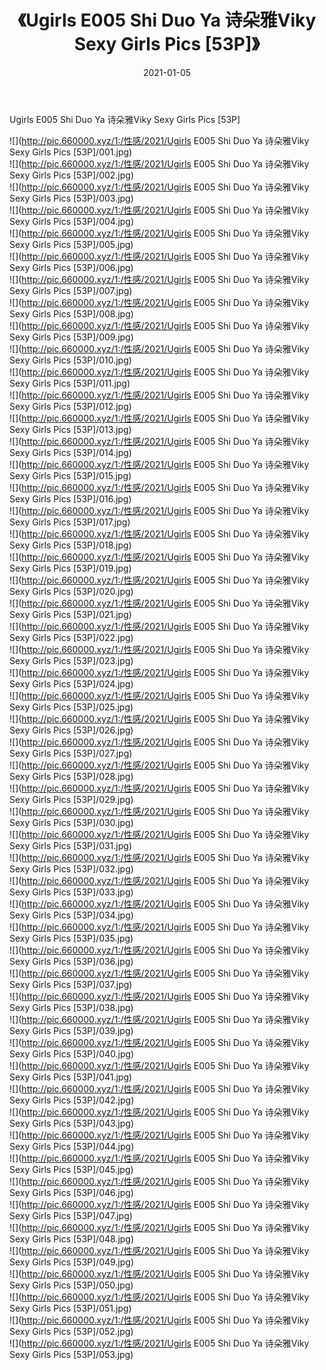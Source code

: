 ﻿---
layout: post
title:  《Ugirls E005 Shi Duo Ya 诗朵雅Viky Sexy Girls Pics [53P]》
date:   2021-01-05
img: http://pic.660000.xyz/1:/性感/2021/Ugirls E005 Shi Duo Ya 诗朵雅Viky Sexy Girls Pics [53P]/000.jpg
categories: [美女, 清纯, 唯美]
---

Ugirls E005 Shi Duo Ya 诗朵雅Viky Sexy Girls Pics [53P]

  ![](http://pic.660000.xyz/1:/性感/2021/Ugirls E005 Shi Duo Ya 诗朵雅Viky Sexy Girls Pics [53P]/001.jpg) <br> ![](http://pic.660000.xyz/1:/性感/2021/Ugirls E005 Shi Duo Ya 诗朵雅Viky Sexy Girls Pics [53P]/002.jpg) <br> ![](http://pic.660000.xyz/1:/性感/2021/Ugirls E005 Shi Duo Ya 诗朵雅Viky Sexy Girls Pics [53P]/003.jpg) <br> ![](http://pic.660000.xyz/1:/性感/2021/Ugirls E005 Shi Duo Ya 诗朵雅Viky Sexy Girls Pics [53P]/004.jpg) <br> ![](http://pic.660000.xyz/1:/性感/2021/Ugirls E005 Shi Duo Ya 诗朵雅Viky Sexy Girls Pics [53P]/005.jpg) <br> ![](http://pic.660000.xyz/1:/性感/2021/Ugirls E005 Shi Duo Ya 诗朵雅Viky Sexy Girls Pics [53P]/006.jpg) <br> ![](http://pic.660000.xyz/1:/性感/2021/Ugirls E005 Shi Duo Ya 诗朵雅Viky Sexy Girls Pics [53P]/007.jpg) <br> ![](http://pic.660000.xyz/1:/性感/2021/Ugirls E005 Shi Duo Ya 诗朵雅Viky Sexy Girls Pics [53P]/008.jpg) <br> ![](http://pic.660000.xyz/1:/性感/2021/Ugirls E005 Shi Duo Ya 诗朵雅Viky Sexy Girls Pics [53P]/009.jpg) <br> ![](http://pic.660000.xyz/1:/性感/2021/Ugirls E005 Shi Duo Ya 诗朵雅Viky Sexy Girls Pics [53P]/010.jpg) <br> ![](http://pic.660000.xyz/1:/性感/2021/Ugirls E005 Shi Duo Ya 诗朵雅Viky Sexy Girls Pics [53P]/011.jpg) <br> ![](http://pic.660000.xyz/1:/性感/2021/Ugirls E005 Shi Duo Ya 诗朵雅Viky Sexy Girls Pics [53P]/012.jpg) <br> ![](http://pic.660000.xyz/1:/性感/2021/Ugirls E005 Shi Duo Ya 诗朵雅Viky Sexy Girls Pics [53P]/013.jpg) <br> ![](http://pic.660000.xyz/1:/性感/2021/Ugirls E005 Shi Duo Ya 诗朵雅Viky Sexy Girls Pics [53P]/014.jpg) <br> ![](http://pic.660000.xyz/1:/性感/2021/Ugirls E005 Shi Duo Ya 诗朵雅Viky Sexy Girls Pics [53P]/015.jpg) <br> ![](http://pic.660000.xyz/1:/性感/2021/Ugirls E005 Shi Duo Ya 诗朵雅Viky Sexy Girls Pics [53P]/016.jpg) <br> ![](http://pic.660000.xyz/1:/性感/2021/Ugirls E005 Shi Duo Ya 诗朵雅Viky Sexy Girls Pics [53P]/017.jpg) <br> ![](http://pic.660000.xyz/1:/性感/2021/Ugirls E005 Shi Duo Ya 诗朵雅Viky Sexy Girls Pics [53P]/018.jpg) <br> ![](http://pic.660000.xyz/1:/性感/2021/Ugirls E005 Shi Duo Ya 诗朵雅Viky Sexy Girls Pics [53P]/019.jpg) <br> ![](http://pic.660000.xyz/1:/性感/2021/Ugirls E005 Shi Duo Ya 诗朵雅Viky Sexy Girls Pics [53P]/020.jpg) <br> ![](http://pic.660000.xyz/1:/性感/2021/Ugirls E005 Shi Duo Ya 诗朵雅Viky Sexy Girls Pics [53P]/021.jpg) <br> ![](http://pic.660000.xyz/1:/性感/2021/Ugirls E005 Shi Duo Ya 诗朵雅Viky Sexy Girls Pics [53P]/022.jpg) <br> ![](http://pic.660000.xyz/1:/性感/2021/Ugirls E005 Shi Duo Ya 诗朵雅Viky Sexy Girls Pics [53P]/023.jpg) <br> ![](http://pic.660000.xyz/1:/性感/2021/Ugirls E005 Shi Duo Ya 诗朵雅Viky Sexy Girls Pics [53P]/024.jpg) <br> ![](http://pic.660000.xyz/1:/性感/2021/Ugirls E005 Shi Duo Ya 诗朵雅Viky Sexy Girls Pics [53P]/025.jpg) <br> ![](http://pic.660000.xyz/1:/性感/2021/Ugirls E005 Shi Duo Ya 诗朵雅Viky Sexy Girls Pics [53P]/026.jpg) <br> ![](http://pic.660000.xyz/1:/性感/2021/Ugirls E005 Shi Duo Ya 诗朵雅Viky Sexy Girls Pics [53P]/027.jpg) <br> ![](http://pic.660000.xyz/1:/性感/2021/Ugirls E005 Shi Duo Ya 诗朵雅Viky Sexy Girls Pics [53P]/028.jpg) <br> ![](http://pic.660000.xyz/1:/性感/2021/Ugirls E005 Shi Duo Ya 诗朵雅Viky Sexy Girls Pics [53P]/029.jpg) <br> ![](http://pic.660000.xyz/1:/性感/2021/Ugirls E005 Shi Duo Ya 诗朵雅Viky Sexy Girls Pics [53P]/030.jpg) <br> ![](http://pic.660000.xyz/1:/性感/2021/Ugirls E005 Shi Duo Ya 诗朵雅Viky Sexy Girls Pics [53P]/031.jpg) <br> ![](http://pic.660000.xyz/1:/性感/2021/Ugirls E005 Shi Duo Ya 诗朵雅Viky Sexy Girls Pics [53P]/032.jpg) <br> ![](http://pic.660000.xyz/1:/性感/2021/Ugirls E005 Shi Duo Ya 诗朵雅Viky Sexy Girls Pics [53P]/033.jpg) <br> ![](http://pic.660000.xyz/1:/性感/2021/Ugirls E005 Shi Duo Ya 诗朵雅Viky Sexy Girls Pics [53P]/034.jpg) <br> ![](http://pic.660000.xyz/1:/性感/2021/Ugirls E005 Shi Duo Ya 诗朵雅Viky Sexy Girls Pics [53P]/035.jpg) <br> ![](http://pic.660000.xyz/1:/性感/2021/Ugirls E005 Shi Duo Ya 诗朵雅Viky Sexy Girls Pics [53P]/036.jpg) <br> ![](http://pic.660000.xyz/1:/性感/2021/Ugirls E005 Shi Duo Ya 诗朵雅Viky Sexy Girls Pics [53P]/037.jpg) <br> ![](http://pic.660000.xyz/1:/性感/2021/Ugirls E005 Shi Duo Ya 诗朵雅Viky Sexy Girls Pics [53P]/038.jpg) <br> ![](http://pic.660000.xyz/1:/性感/2021/Ugirls E005 Shi Duo Ya 诗朵雅Viky Sexy Girls Pics [53P]/039.jpg) <br> ![](http://pic.660000.xyz/1:/性感/2021/Ugirls E005 Shi Duo Ya 诗朵雅Viky Sexy Girls Pics [53P]/040.jpg) <br> ![](http://pic.660000.xyz/1:/性感/2021/Ugirls E005 Shi Duo Ya 诗朵雅Viky Sexy Girls Pics [53P]/041.jpg) <br> ![](http://pic.660000.xyz/1:/性感/2021/Ugirls E005 Shi Duo Ya 诗朵雅Viky Sexy Girls Pics [53P]/042.jpg) <br> ![](http://pic.660000.xyz/1:/性感/2021/Ugirls E005 Shi Duo Ya 诗朵雅Viky Sexy Girls Pics [53P]/043.jpg) <br> ![](http://pic.660000.xyz/1:/性感/2021/Ugirls E005 Shi Duo Ya 诗朵雅Viky Sexy Girls Pics [53P]/044.jpg) <br> ![](http://pic.660000.xyz/1:/性感/2021/Ugirls E005 Shi Duo Ya 诗朵雅Viky Sexy Girls Pics [53P]/045.jpg) <br> ![](http://pic.660000.xyz/1:/性感/2021/Ugirls E005 Shi Duo Ya 诗朵雅Viky Sexy Girls Pics [53P]/046.jpg) <br> ![](http://pic.660000.xyz/1:/性感/2021/Ugirls E005 Shi Duo Ya 诗朵雅Viky Sexy Girls Pics [53P]/047.jpg) <br> ![](http://pic.660000.xyz/1:/性感/2021/Ugirls E005 Shi Duo Ya 诗朵雅Viky Sexy Girls Pics [53P]/048.jpg) <br> ![](http://pic.660000.xyz/1:/性感/2021/Ugirls E005 Shi Duo Ya 诗朵雅Viky Sexy Girls Pics [53P]/049.jpg) <br> ![](http://pic.660000.xyz/1:/性感/2021/Ugirls E005 Shi Duo Ya 诗朵雅Viky Sexy Girls Pics [53P]/050.jpg) <br> ![](http://pic.660000.xyz/1:/性感/2021/Ugirls E005 Shi Duo Ya 诗朵雅Viky Sexy Girls Pics [53P]/051.jpg) <br> ![](http://pic.660000.xyz/1:/性感/2021/Ugirls E005 Shi Duo Ya 诗朵雅Viky Sexy Girls Pics [53P]/052.jpg) <br> ![](http://pic.660000.xyz/1:/性感/2021/Ugirls E005 Shi Duo Ya 诗朵雅Viky Sexy Girls Pics [53P]/053.jpg) <br>